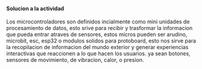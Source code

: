 #### Solucion a la actividad

Los microcontroladores son definidos incialmente como mini unidades de procesamiento de datos, esto srive para recibir y trasformar la informacion que pueda entrar atraves de sensores, estos micros pueden ser arudino, microbit, esc, esp32 o modulos solidos para protoboard, esto nos sirve para la recopilacion de informacion del mundo exterior y generar experiencias interactivas que reaccionen a lo que hacen los usuarios. ya sean botones, sensores de movimiento, de vibracion, calor, o presion.
